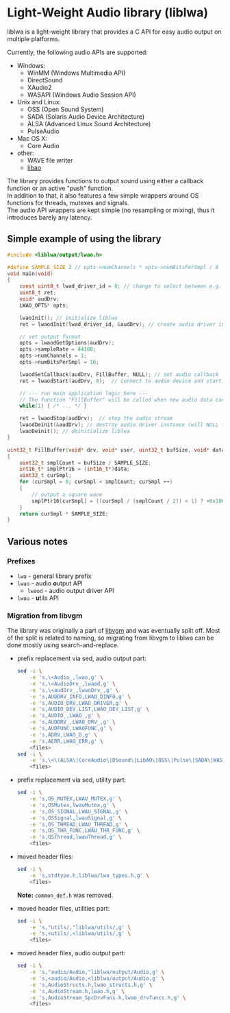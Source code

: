 # Light-Weight Audio library (liblwa)

liblwa is a light-weight library that provides a C API for easy audio output on multiple platforms.

Currently, the following audio APIs are supported:

- Windows:
    - WinMM (Windows Multimedia API)
    - DirectSound
    - XAudio2
    - WASAPI (Windows Audio Session API)
- Unix and Linux:
    - OSS (Open Sound System)
    - SADA (Solaris Audio Device Architecture)
    - ALSA (Advanced Linux Sound Architecture)
    - PulseAudio
- Mac OS X:
    - Core Audio
- other:
    - WAVE file writer
    - [libao](https://xiph.org/ao/)

The library provides functions to output sound using either a callback function or an active "push" function.  
In addition to that, it also features a few simple wrappers around OS functions for threads, mutexes and signals.  
The audio API wrappers are kept simple (no resampling or mixing), thus it introduces barely any latency.

## Simple example of using the library

```c
#include <liblwa/output/lwao.h>

#define SAMPLE_SIZE 2 // opts->numChannels * opts->numBitsPerSmpl / 8
void main(void)
{
    const uint8_t lwad_driver_id = 0; // change to select between e.g. WinMM/DirectSound or ALSA/PulseAudio
    uint8_t ret;
    void* audDrv;
    LWAO_OPTS* opts;

    lwaoInit(); // initialize liblwa
    ret = lwaodInit(lwad_driver_id, &audDrv); // create audio driver instance (but don't connect to a device yet)

    // set output format
    opts = lwaodGetOptions(audDrv);
    opts->sampleRate = 44100;
    opts->numChannels = 1;
    opts->numBitsPerSmpl = 16;

    lwaodSetCallback(audDrv, FillBuffer, NULL); // set audio callback
    ret = lwaodStart(audDrv, 0);  // connect to audio device and start stream

    // --- run main application logic here ---
    // The function "FillBuffer" will be called when new audio data can be sent.
    while(1) { /* ... */ }

    ret = lwaodStop(audDrv);  // stop the audio stream
    lwaodDeinit(&audDrv); // destroy audio driver instance (will NULL the pointer)
    lwaoDeinit(); // deinitialize liblwa
}

uint32_t FillBuffer(void* drv, void* user, uint32_t bufSize, void* data)
{
    uint32_t smplCount = bufSize / SAMPLE_SIZE;
    int16_t* smplPtr16 = (int16_t*)data;
    uint32_t curSmpl;
    for (curSmpl = 0; curSmpl < smplCount; curSmpl ++)
    {
        // output a square wave
        smplPtr16[curSmpl] = ((curSmpl / (smplCount / 2)) < 1) ? +0x1000 : -0x1000;
    }
    return curSmpl * SAMPLE_SIZE;
}
```

## Various notes

### Prefixes

- `lwa` - general library prefix
- `lwao` - audio **o**utput API
  - `lwaod` - audio output driver API
- `lwau` - **u**tils API

### Migration from libvgm

The library was originally a part of [libvgm](https://github.com/ValleyBell/libvgm) and was eventually split off.
Most of the split is related to naming, so migrating from libvgm to liblwa can be done mostly using search-and-replace.

- prefix replacement via sed, audio output part:

	```bash
	sed -i \
		-e 's,\<Audio_,lwao,g' \
		-e 's,\<AudioDrv_,lwaod,g' \
		-e 's,\<audDrv_,lwaoDrv_,g' \
		-e 's,AUDDRV_INFO,LWAO_DINFO,g' \
		-e 's,AUDIO_DRV,LWAO_DRIVER,g' \
		-e 's,AUDIO_DEV_LIST,LWAO_DEV_LIST,g' \
		-e 's,AUDIO_,LWAO_,g' \
		-e 's,AUDDRV_,LWAO_DRV_,g' \
		-e 's,AUDFUNC,LWAOFUNC,g' \
		-e 's,ADRV,LWAO_D,g' \
		-e 's,AERR,LWAO_ERR,g' \
		<files>
	sed -i \
		-e 's,\<\(ALSA\|CoreAudio\|DSound\|LibAO\|OSS\|Pulse\|SADA\|WASAPI\|WavWrt\|WinMM\|XAudio2\)_,lwaod\1_,g' \
		<files>
	```

- prefix replacement via sed, utility part:

	```bash
	sed -i \
		-e 's,OS_MUTEX,LWAU_MUTEX,g' \
		-e 's,OSMutex,lwauMutex,g' \
		-e 's,OS_SIGNAL,LWAU_SIGNAL,g' \
		-e 's,OSSignal,lwauSignal,g' \
		-e 's,OS_THREAD,LWAU_THREAD,g' \
		-e 's,OS_THR_FUNC,LWAU_THR_FUNC,g' \
		-e 's,OSThread,lwauThread,g' \
		<files>
	```

- moved header files:

	```bash
	sed -i \
		-e 's,stdtype.h,liblwa/lwa_types.h,g' \
		<files>
	```

  **Note:** `common_def.h` was removed.

- moved header files, utilities part:

	```bash
	sed -i \
		-e 's,"utils/,"liblwa/utils/,g' \
		-e 's,<utils/,<liblwa/utils/,g' \
		<files>
	```
- moved header files, audio output part:

	```bash
	sed -i \
		-e 's,"audio/Audio,"liblwa/output/Audio,g' \
		-e 's,<audio/Audio,<liblwa/output/Audio,g' \
		-e 's,AudioStructs.h,lwao_structs.h,g' \
		-e 's,AudioStream.h,lwao.h,g' \
		-e 's,AudioStream_SpcDrvFuns.h,lwao_drvfuncs.h,g' \
		<files>
	```
